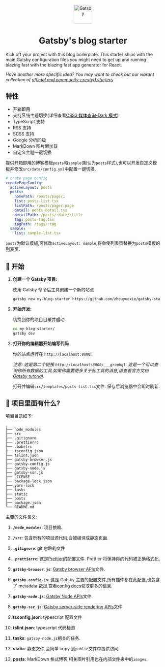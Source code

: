 <p align="center">
  <a href="https://www.gatsbyjs.org">
    <img alt="Gatsby" src="https://www.gatsbyjs.org/monogram.svg" width="60" />
  </a>
</p>
<h1 align="center">
  Gatsby's blog starter
</h1>

Kick off your project with this blog boilerplate. This starter ships with the main Gatsby configuration files you might need to get up and running blazing fast with the blazing fast app generator for React.

_Have another more specific idea? You may want to check out our vibrant collection of [official and community-created starters](https://www.gatsbyjs.org/docs/gatsby-starters/)._

## 特性

- 开箱即用
- 支持系统主题切换(详细查看[CSS3 媒体查询-Dark 模式](https://www.quietboy.net/posts/css3%E5%AA%92%E4%BD%93%E6%9F%A5%E8%AF%A2-dark%E6%A8%A1%E5%BC%8F))
- TypeScript 支持
- RSS 支持
- SCSS 支持
- Google 分析同级
- MarkDown 图片懒加载
- 自定义主题一键切换

提供开箱即用的博客模板`posts`和`sample`(默认为`posts`样式),也可以开发自定义模板并修改`src/data/config.yml`中配置一键切换.

```yml
# crate page config
createPageConfig:
  activeLayout: posts
  posts:
    homePath: /posts/page/1
    list: posts-list.tsx
    listPath: /posts/page/:page
    detail: posts-detail.tsx
    detailPath: /posts/:date/:title
    tag: posts-tag.tsx
    tagPath: /tags/:tag
  sample:
    list: sample-list.tsx
```

`posts`为默认模板,可修改`activeLayout: sample`,将会使列表页替换为`posts`模板的列表页.

## 🚀 开始

1.  **创建一个 Gatsby 项目:**

    使用 Gatsby 命令后工具创建一个新的站点

    ```sh
    gatsby new my-blog-starter https://github.com/zhouyuexie/gatsby-starter-quiet
    ```

2.  **开始开发:**

    切换到你的项目目录并启动

    ```sh
    cd my-blog-starter/
    gatsby dev
    ```

3.  **打开你的编辑器开始编写代码**

    你的站点运行在 `http://localhost:8000`!

    _注意: 这是第二个链接 _`http://localhost:8000/___graphql`_. 这是一个可以查询你所有数据的工具,如果你需要更多关于此工具的消息,请查看官方文档[Gatsby tutorial](https://www.gatsbyjs.org/tutorial/part-five/#introducing-graphiql)._

    打开并编辑`src/templates/posts-list.tsx`文件. 保存后浏览器中会即时刷新.

## 🧐 项目里面有什么?

项目目录如下:

    .
    ├── node_modules
    ├── src
    ├── .gitignore
    ├── .prettierrc
    ├── .babelrc
    ├── tsconfig.json
    ├── tslint.json
    ├── gatsby-browser.js
    ├── gatsby-config.js
    ├── gatsby-node.js
    ├── gatsby-ssr.js
    ├── LICENSE
    ├── package-lock.json
    ├── yarn-lock
    ├── tasks
    ├── static
    ├── posts
    ├── package.json
    └── README.md

主要的文件含义:

1.  **`/node_modules`**: 项目依赖.

2.  **`/src`**: 包含所有的项目源代码,会被编译成静态页面.

3.  **`.gitignore`**: git 忽略的文件

4.  **`.prettierrc`**: 这是[Prettier](https://prettier.io/)的配置文件. Prettier 将保持你的代码被正确格式化.

5.  **`gatsby-browser.js`**: [Gatsby browser APIs](https://www.gatsbyjs.org/docs/browser-apis/)文件.

6.  **`gatsby-config.js`**: 这是 Gatsby 主要的配置文件,所有插件都在此配置,也包含了 metadata 数据,查看[config docs](https://www.gatsbyjs.org/docs/gatsby-config/)获取更多的信息.

7.  **`gatsby-node.js`**: [Gatsby Node APIs](https://www.gatsbyjs.org/docs/node-apis/)文件.

8.  **`gatsby-ssr.js`**: [Gatsby server-side rendering APIs](https://www.gatsbyjs.org/docs/ssr-apis/)文件

9.  **tsconfig.json**: typescript 配置文件

10. **tslint.json**: typescript 代码检测

11. **tasks**: `gatsby-node.js`相关的任务.

12. **static**: 静态文件,会简单 copy 到`public`文件中提供访问.

13. **posts**: MarkDown 格式博客,相关图片引用也在内部文件夹中的`images`.

